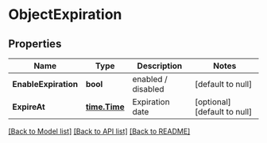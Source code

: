 # ObjectExpiration

## Properties
Name | Type | Description | Notes
------------ | ------------- | ------------- | -------------
**EnableExpiration** | **bool** | enabled / disabled | [default to null]
**ExpireAt** | [**time.Time**](time.Time.md) | Expiration date | [optional] [default to null]

[[Back to Model list]](../README.md#documentation-for-models) [[Back to API list]](../README.md#documentation-for-api-endpoints) [[Back to README]](../README.md)

